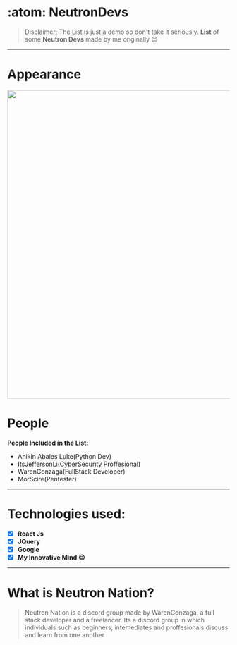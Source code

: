 # :atom: NeutronDevs
>Disclaimer: The List is just a demo so don't take it seriously.
**List** of some **Neutron Devs** made by me originally 😉
<hr/>

# Appearance
<img src="https://media.discordapp.net/attachments/802944583100399686/826868343867834368/Screenshot_209.png?width=699&height=393" width=700>

# People
**People Included in the List:**
<ul>
  <li>Anikin Abales Luke(Python Dev)</li>
    <li>ItsJeffersonLi(CyberSecurity Proffesional)</li>
    <li>WarenGonzaga(FullStack Developer)</li>
    <li>MorScire(Pentester)</li>
 </ul>
<hr/>

# Technologies used:
- [x] **React Js**
- [x] **JQuery**
- [x] **Google**
- [x] **My Innovative Mind 😉**
<hr/>

# What is Neutron Nation?
>Neutron Nation is a discord group made by WarenGonzaga, a full stack developer and a freelancer.
>Its a discord group in which individuals such as beginners, intemediates and proffesionals discuss and learn from one another
</hr>
